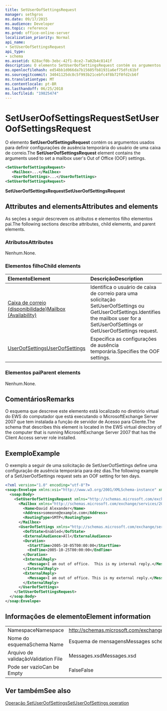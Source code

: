 ```yaml
---
title: SetUserOofSettingsRequest
manager: sethgros
ms.date: 09/17/2015
ms.audience: Developer
ms.topic: reference
ms.prod: office-online-server
localization_priority: Normal
api_name:
- SetUserOofSettingsRequest
api_type:
- schema
ms.assetid: 628acf0b-3ebc-42f1-8ce2-7a02b4c8141f
description: O elemento SetUserOofSettingsRequest contém os argumentos usados para definir configurações de ausência temporária do usuário de uma caixa de correio.
ms.openlocfilehash: ed54bb1d066da7b15605fb81931a6ef75dfc61bf
ms.sourcegitcommit: 34041125dc8c5f993b21cebfc4f8b72f0fd2cb6f
ms.translationtype: MT
ms.contentlocale: pt-BR
ms.lasthandoff: 06/25/2018
ms.locfileid: "19825474"
---
```

# <a name="setuseroofsettingsrequest"></a><span data-ttu-id="9b5a9-103">SetUserOofSettingsRequest</span><span class="sxs-lookup"><span data-stu-id="9b5a9-103">SetUserOofSettingsRequest</span></span>

<span data-ttu-id="9b5a9-104">O elemento **SetUserOofSettingsRequest** contém os argumentos usados para definir configurações de ausência temporária do usuário de uma caixa de correio.</span><span class="sxs-lookup"><span data-stu-id="9b5a9-104">The **SetUserOofSettingsRequest** element contains the arguments used to set a mailbox user's Out of Office (OOF) settings.</span></span> 
  
```xml
<SetUserOofSettingsRequest>
   <Mailbox>...</Mailbox>
   <UserOofSettings>...</UserOofSettings>
<SetUserOofSettingsRequest>
```

 <span data-ttu-id="9b5a9-105">**SetUserOofSettingsRequest**</span><span class="sxs-lookup"><span data-stu-id="9b5a9-105">**SetUserOofSettingsRequest**</span></span>
## <a name="attributes-and-elements"></a><span data-ttu-id="9b5a9-106">Attributes and elements</span><span class="sxs-lookup"><span data-stu-id="9b5a9-106">Attributes and elements</span></span>

<span data-ttu-id="9b5a9-107">As seções a seguir descrevem os atributos e elementos filho elementos pai.</span><span class="sxs-lookup"><span data-stu-id="9b5a9-107">The following sections describe attributes, child elements, and parent elements.</span></span>
  
### <a name="attributes"></a><span data-ttu-id="9b5a9-108">Atributos</span><span class="sxs-lookup"><span data-stu-id="9b5a9-108">Attributes</span></span>

<span data-ttu-id="9b5a9-109">Nenhum.</span><span class="sxs-lookup"><span data-stu-id="9b5a9-109">None.</span></span>
  
### <a name="child-elements"></a><span data-ttu-id="9b5a9-110">Elementos filho</span><span class="sxs-lookup"><span data-stu-id="9b5a9-110">Child elements</span></span>

|<span data-ttu-id="9b5a9-111">**Elemento**</span><span class="sxs-lookup"><span data-stu-id="9b5a9-111">**Element**</span></span>|<span data-ttu-id="9b5a9-112">**Descrição**</span><span class="sxs-lookup"><span data-stu-id="9b5a9-112">**Description**</span></span>|
|:-----|:-----|
|[<span data-ttu-id="9b5a9-113">Caixa de correio (disponibilidade)</span><span class="sxs-lookup"><span data-stu-id="9b5a9-113">Mailbox (Availability)</span></span>](mailbox-availability.md) <br/> |<span data-ttu-id="9b5a9-114">Identifica o usuário de caixa de correio para uma solicitação SetUserOofSettings ou GetUserOofSettings.</span><span class="sxs-lookup"><span data-stu-id="9b5a9-114">Identifies the mailbox user for a SetUserOofSettings or GetUserOofSettings request.</span></span>  <br/> |
|[<span data-ttu-id="9b5a9-115">UserOofSettings</span><span class="sxs-lookup"><span data-stu-id="9b5a9-115">UserOofSettings</span></span>](useroofsettings.md) <br/> |<span data-ttu-id="9b5a9-116">Especifica as configurações de ausência temporária.</span><span class="sxs-lookup"><span data-stu-id="9b5a9-116">Specifies the OOF settings.</span></span>  <br/> |
   
### <a name="parent-elements"></a><span data-ttu-id="9b5a9-117">Elementos pai</span><span class="sxs-lookup"><span data-stu-id="9b5a9-117">Parent elements</span></span>

<span data-ttu-id="9b5a9-118">Nenhum.</span><span class="sxs-lookup"><span data-stu-id="9b5a9-118">None.</span></span>
  
## <a name="remarks"></a><span data-ttu-id="9b5a9-119">Comentários</span><span class="sxs-lookup"><span data-stu-id="9b5a9-119">Remarks</span></span>

<span data-ttu-id="9b5a9-120">O esquema que descreve este elemento está localizado no diretório virtual do EWS do computador que está executando o MicrosoftExchange Server 2007 que tem instalada a função de servidor de Acesso para Cliente.</span><span class="sxs-lookup"><span data-stu-id="9b5a9-120">The schema that describes this element is located in the EWS virtual directory of the computer that is running MicrosoftExchange Server 2007 that has the Client Access server role installed.</span></span>
  
## <a name="example"></a><span data-ttu-id="9b5a9-121">Exemplo</span><span class="sxs-lookup"><span data-stu-id="9b5a9-121">Example</span></span>

<span data-ttu-id="9b5a9-122">O exemplo a seguir de uma solicitação de SetUserOofSettings define uma configuração de ausência temporária para dez dias.</span><span class="sxs-lookup"><span data-stu-id="9b5a9-122">The following example of a SetUserOofSettings request sets an OOF setting for ten days.</span></span>
  
```xml
<?xml version="1.0" encoding="utf-8"?>
<soap:Envelope xmlns:xsi="http://www.w3.org/2001/XMLSchema-instance" xmlns:xsd="http://www.w3.org/2001/XMLSchema" xmlns:soap="http://schemas.xmlsoap.org/soap/envelope/">
  <soap:Body>
    <SetUserOofSettingsRequest xmlns="http://schemas.microsoft.com/exchange/services/2006/messages">
      <Mailbox xmlns="http://schemas.microsoft.com/exchange/services/2006/types">
        <Name>David Alexander</Name>
        <Address>someone@example.com</Address>
        <RoutingType>SMTP</RoutingType>
      </Mailbox>
      <UserOofSettings xmlns="http://schemas.microsoft.com/exchange/services/2006/types">
        <OofState>Enabled</OofState>
        <ExternalAudience>All</ExternalAudience>
        <Duration>
          <StartTime>2005-10-05T00:00:00</StartTime>
          <EndTime>2005-10-25T00:00:00</EndTime>
        </Duration>
        <InternalReply>
          <Message>I am out of office.  This is my internal reply.</Message>
        </InternalReply>
        <ExternalReply>
          <Message>I am out of office. This is my external reply.</Message>
        </ExternalReply>
      </UserOofSettings>
    </SetUserOofSettingsRequest>
  </soap:Body>
</soap:Envelope>
```

## <a name="element-information"></a><span data-ttu-id="9b5a9-123">Informações de elemento</span><span class="sxs-lookup"><span data-stu-id="9b5a9-123">Element information</span></span>

|||
|:-----|:-----|
|<span data-ttu-id="9b5a9-124">Namespace</span><span class="sxs-lookup"><span data-stu-id="9b5a9-124">Namespace</span></span>  <br/> |http://schemas.microsoft.com/exchange/services/2006/messages  <br/> |
|<span data-ttu-id="9b5a9-125">Nome do esquema</span><span class="sxs-lookup"><span data-stu-id="9b5a9-125">Schema Name</span></span>  <br/> |<span data-ttu-id="9b5a9-126">Esquema de mensagens</span><span class="sxs-lookup"><span data-stu-id="9b5a9-126">Messages schema</span></span>  <br/> |
|<span data-ttu-id="9b5a9-127">Arquivo de validação</span><span class="sxs-lookup"><span data-stu-id="9b5a9-127">Validation File</span></span>  <br/> |<span data-ttu-id="9b5a9-128">Messages.xsd</span><span class="sxs-lookup"><span data-stu-id="9b5a9-128">Messages.xsd</span></span>  <br/> |
|<span data-ttu-id="9b5a9-129">Pode ser vazio</span><span class="sxs-lookup"><span data-stu-id="9b5a9-129">Can be Empty</span></span>  <br/> |<span data-ttu-id="9b5a9-130">False</span><span class="sxs-lookup"><span data-stu-id="9b5a9-130">False</span></span>  <br/> |
   
## <a name="see-also"></a><span data-ttu-id="9b5a9-131">Ver também</span><span class="sxs-lookup"><span data-stu-id="9b5a9-131">See also</span></span>



[<span data-ttu-id="9b5a9-132">Operação SetUserOofSettings</span><span class="sxs-lookup"><span data-stu-id="9b5a9-132">SetUserOofSettings operation</span></span>](setuseroofsettings-operation.md)


